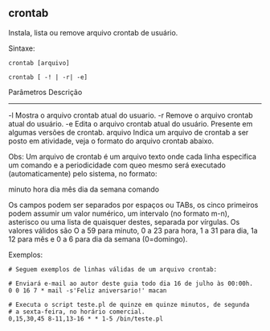 ## crontab 

Instala, lista ou remove arquivo crontab de usuário.

Sintaxe:

	crontab [arquivo]

	crontab [ -! | -r| -e]

Parâmetros Descrição
---------- ---------
-l         Mostra o arquivo crontab atual do usuario.
-r         Remove o arquivo crontab atual do usuário.
-e         Edita o arquivo crontab atual do usuário. Presente
           em algumas versões de crontab.
arquivo    Indica um arquivo de crontab a ser posto em atividade,
           veja o formato do arquivo crontab abaixo.

Obs: Um arquivo de crontab é um arquivo texto onde cada linha
especifica um comando e a periodicidade com queo mesmo
será executado (automaticamente) pelo sistema, no formato:

minuto hora dia mês dia da semana comando

Os campos podem ser separados por espaços ou TABs, os
cinco primeiros podem assumir um valor numérico, um
intervalo (no formato m-n), asterisco ou uma lista de quaisquer
destes, separada por vírgulas. Os valores válidos são O a 59
para minuto, 0 a 23 para hora, 1 a 31 para dia, 1a 12 para mês
e 0 a 6 para dia da semana (0=domingo).

Exemplos:

	# Seguem exemplos de linhas válidas de um arquivo crontab:

	# Enviará e-mail ao autor deste guia todo dia 16 de julho às 00:00h.
	0 0 16 7 * mail -s'Feliz aniversario!' macan

	# Executa o script teste.pl de quinze em quinze minutos, de segunda
	# a sexta-feira, no horário comercial.
	0,15,30,45 8-11,13-16 * * 1-5 /bin/teste.pl

